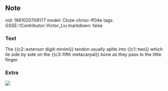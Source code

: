 ## Note
nid: 1661020709177
model: Cloze-chrisc-ff04e
tags: GSSE::!Contributor::Victor_Liu
markdown: false

### Text
The {{c2::extensor digiti minimi}} tendon usually splits into {{c1::two}} which lie side by side on the {{c3::fifth metacarpal}} bone as they pass to the little finger.

### Extra
<img src="paste-728ad1872f9f9089f6712066269e2a2a6131a76f.jpg">
